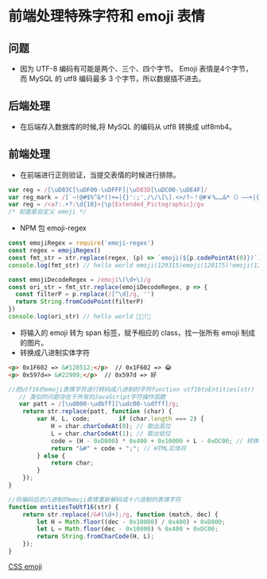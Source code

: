 # 前端处理特殊字符和 emoji 表情

## 问题

* 因为 UTF-8 编码有可能是两个、三个、四个字节。
    Emoji 表情是4个字节，而 MySQL 的 utf8 编码最多 3 个字节，所以数据插不进去。

## 后端处理

* 在后端存入数据库的时候,将 MySQL 的编码从 utf8 转换成 utf8mb4。

## 前端处理

* 在前端进行正则验证，当提交表情的时候进行排除。

```javascript
var reg = /[\uD83C[\uDF00-\uDFFF]|\uD83D[\uDC00-\uDE4F]/
var reg_mark = /[`~!@#$%^&*()+=|{}':;',/\/\[\].<>/?~！@#￥%……&*（）——+|{}【】‘；：”“’。，、？]/
var reg = /<a?:.+?:\d{18}>|\p{Extended_Pictographic}/gu
/* 前面是自定义 emoji */
```

* NPM 包 emoji-regex

```javascript
const emojiRegex = require('emoji-regex')
const regex = emojiRegex()
const fmt_str = str.replace(regex, (p) => `emoji(${p.codePointAt(0)})`) 
console.log(fmt_str) // hello world emoji(129315)emoji(128175)!emoji(128588)

const emojiDecodeRegex = /emoji\(\d+\)/g
const ori_str = fmt_str.replace(emojiDecodeRegex, p => {
  const filterP = p.replace(/[^\d]/g, '')
  return String.fromCodePoint(filterP)
})
console.log(ori_str) // hello world 🤣💯!🙌
```

* 将输入的 emoji 转为 span 标签，赋予相应的 class，找一张所有 emoji 制成的图片。
* 转换成八进制实体字符

```html
<p> 0x1F602 => &#128512;</p>  // 0x1F602 => 😂
<p> 0x597d=> &#22909;</p>  // 0x597d => 好
```

```javascript
//把utf16的emoji表情字符进行转码成八进制的字符function utf16toEntities(str) {   // 检测utf16字符正则,只要落在0xD800到0xDBFF的区间，就要连同后面2个字节一起读取。
   // 类似的问题存在于所有的JavaScript字符操作函数
   var patt = /[\ud800-\udbff][\udc00-\udfff]/g;
    return str.replace(patt, function (char) {
        var H, L, code;        if (char.length === 2) {
            H = char.charCodeAt(0); // 取出高位  
            L = char.charCodeAt(1); // 取出低位  
            code = (H - 0xD800) * 0x400 + 0x10000 + L - 0xDC00; // 转换算法,知道这回事就行了~
            return "&#" + code + ";"; // HTML实体符
        } else {
            return char;
        }
    });
}

//将编码后的八进制的emoji表情重新解码成十六进制的表情字符
function entitiesToUtf16(str) {
    return str.replace(/&#(\d+);/g, function (match, dec) {
        let H = Math.floor((dec - 0x10000) / 0x400) + 0xD800;
        let L = Math.floor(dec - 0x10000) % 0x400 + 0xDC00;
        return String.fromCharCode(H, L);
    });
}
```

[CSS emoji](https://www.zhangxinxu.com/wordpress/2020/03/css-emoji-opentype-svg-fonts/)

